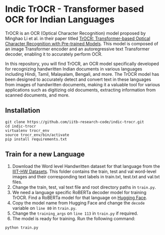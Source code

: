 # Indic TrOCR - Transformer based OCR for Indian Languages

TrOCR is an OCR (Optical Character Recognition) model proposed by Minghao Li et al. in their paper titled <a href="https://arxiv.org/abs/2109.10282">TrOCR: Transformer-based Optical Character Recognition with Pre-trained Models</a>. This model is composed of an image Transformer encoder and an autoregressive text Transformer decoder, enabling it to accurately perform OCR.

In this repository, you will find TrOCR, an OCR model specifically developed for recognizing handwritten Indian documents in various languages including Hindi, Tamil, Malayalam, Bengali, and more. The TrOCR model has been designed to accurately detect and convert text in these languages from images of handwritten documents, making it a valuable tool for various applications such as digitizing old documents, extracting information from scanned documents, and more.

## Installation

```
git clone https://github.com/iitb-research-code/indic-trocr.git
cd indic-trocr
virtualenv trocr_env
source trocr_env/bin/activate
pip install requirements.txt
```

## Train for a new Language

1. Download the Word level Handwritten dataset for that language from the [IIIT-HW Datasets](http://cvit.iiit.ac.in/research/projects/cvit-projects/indic-hw-data). This folder contains the train, test and val word-level images and their corresponding text labels in train.txt, test.txt and val.txt files.
2. Change the train, test, val text file and root directory paths in ``train.py``.
3. We need a language specific RoBERTa decoder model for training TrOCR. Find a RoBERTa model for that language on [Hugging Face](http://huggingface.co). 
4. Copy the model name from Hugging Face and change the ``decode`` variable on ``line 80`` in ``train.py``.
5. Change the ``training_args`` on ``line 113`` in ``train.py`` if required.
6. The model is ready for training. Run the following command:
```
python train.py
```



